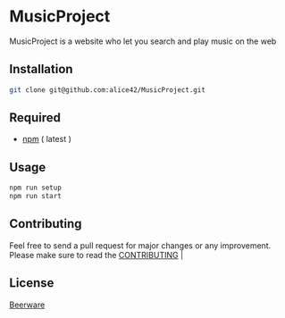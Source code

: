 # MusicProject

MusicProject is a website who let you search and play music on the web

## Installation

```bash
git clone git@github.com:alice42/MusicProject.git
```

## Required

- [npm](https://www.npmjs.com/get-npm) ( latest )

## Usage

```bash
npm run setup
npm run start
```

## Contributing

Feel free to send a pull request for major changes or any improvement.
Please make sure to read the [CONTRIBUTING](https://github.com/alice42/MusicProject/blob/master/CONTRIBUTING.md) |

## License

[Beerware](https://fr.wikipedia.org/wiki/Beerware)
